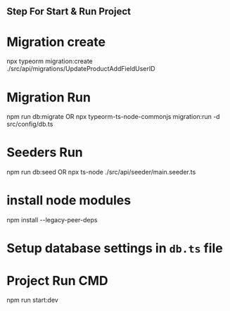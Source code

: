 ## Step For Start & Run Project
# Migration create 
npx typeorm migration:create ./src/api/migrations/UpdateProductAddFieldUserID

# Migration Run 
npm run db:migrate
OR
npx typeorm-ts-node-commonjs migration:run -d src/config/db.ts 

# Seeders Run
npm run db:seed
OR 
npx ts-node ./src/api/seeder/main.seeder.ts
<!-- ## Migration Run - 2 (If above cmd not work) 
npx typeorm-ts-node-esm migration:run -d src/config/db.ts    -->

# install node modules
npm install --legacy-peer-deps

# Setup database settings in `db.ts` file

# Project Run CMD
npm run start:dev
